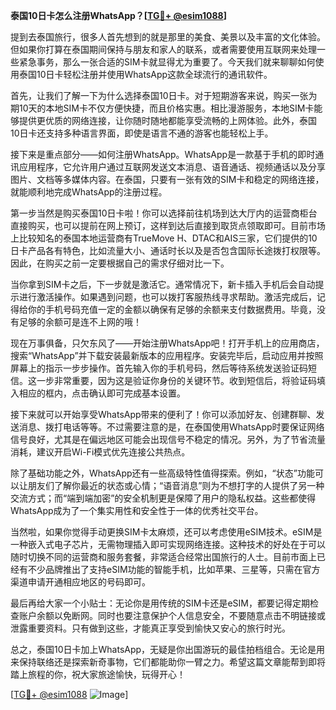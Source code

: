 **泰国10日卡怎么注册WhatsApp？[[TG💪+ @esim1088](https://t.me/s/esim1088)]**

提到去泰国旅行，很多人首先想到的就是那里的美食、美景以及丰富的文化体验。但如果你打算在泰国期间保持与朋友和家人的联系，或者需要使用互联网来处理一些紧急事务，那么一张合适的SIM卡就显得尤为重要了。今天我们就来聊聊如何使用泰国10日卡轻松注册并使用WhatsApp这款全球流行的通讯软件。

首先，让我们了解一下为什么选择泰国10日卡。对于短期游客来说，购买一张为期10天的本地SIM卡不仅方便快捷，而且价格实惠。相比漫游服务，本地SIM卡能够提供更优质的网络连接，让你随时随地都能享受流畅的上网体验。此外，泰国10日卡还支持多种语言界面，即使是语言不通的游客也能轻松上手。

接下来是重点部分——如何注册WhatsApp。WhatsApp是一款基于手机的即时通讯应用程序，它允许用户通过互联网发送文本消息、语音通话、视频通话以及分享图片、文档等多媒体内容。在泰国，只要有一张有效的SIM卡和稳定的网络连接，就能顺利地完成WhatsApp的注册过程。

第一步当然是购买泰国10日卡啦！你可以选择前往机场到达大厅内的运营商柜台直接购买，也可以提前在网上预订，这样到达后直接到取货点领取即可。目前市场上比较知名的泰国本地运营商有TrueMove H、DTAC和AIS三家，它们提供的10日卡产品各有特色，比如流量大小、通话时长以及是否包含国际长途拨打权限等。因此，在购买之前一定要根据自己的需求仔细对比一下。

当你拿到SIM卡之后，下一步就是激活它。通常情况下，新卡插入手机后会自动提示进行激活操作。如果遇到问题，也可以拨打客服热线寻求帮助。激活完成后，记得给你的手机号码充值一定的金额以确保有足够的余额来支付数据费用。毕竟，没有足够的余额可是连不上网的哦！

现在万事俱备，只欠东风了——开始注册WhatsApp吧！打开手机上的应用商店，搜索“WhatsApp”并下载安装最新版本的应用程序。安装完毕后，启动应用并按照屏幕上的指示一步步操作。首先输入你的手机号码，然后等待系统发送验证码短信。这一步非常重要，因为这是验证你身份的关键环节。收到短信后，将验证码填入相应的框内，点击确认即可完成基本设置。

接下来就可以开始享受WhatsApp带来的便利了！你可以添加好友、创建群聊、发送消息、拨打电话等等。不过需要注意的是，在泰国使用WhatsApp时要保证网络信号良好，尤其是在偏远地区可能会出现信号不稳定的情况。另外，为了节省流量消耗，建议开启Wi-Fi模式优先连接公共热点。

除了基础功能之外，WhatsApp还有一些高级特性值得探索。例如，“状态”功能可以让朋友们了解你最近的状态或心情；“语音消息”则为不想打字的人提供了另一种交流方式；而“端到端加密”的安全机制更是保障了用户的隐私权益。这些都使得WhatsApp成为了一个集实用性和安全性于一体的优秀社交平台。

当然啦，如果你觉得手动更换SIM卡太麻烦，还可以考虑使用eSIM技术。eSIM是一种嵌入式电子芯片，无需物理插入即可实现网络连接。这种技术的好处在于可以随时切换不同的运营商和服务套餐，非常适合经常出国旅行的人士。目前市面上已经有不少品牌推出了支持eSIM功能的智能手机，比如苹果、三星等，只需在官方渠道申请开通相应地区的号码即可。

最后再给大家一个小贴士：无论你是用传统的SIM卡还是eSIM，都要记得定期检查账户余额以免断网。同时也要注意保护个人信息安全，不要随意点击不明链接或泄露重要资料。只有做到这些，才能真正享受到愉快又安心的旅行时光。

总之，泰国10日卡加上WhatsApp，无疑是你出国游玩的最佳拍档组合。无论是用来保持联络还是探索新奇事物，它们都能助你一臂之力。希望这篇文章能帮到即将踏上旅程的你，祝大家旅途愉快，玩得开心！

[[TG💪+ @esim1088](https://t.me/s/esim1088) ![Image](https://i.postimg.cc/4NQfJmqS/Snipaste-2025-05-13-00-14-12.png)]